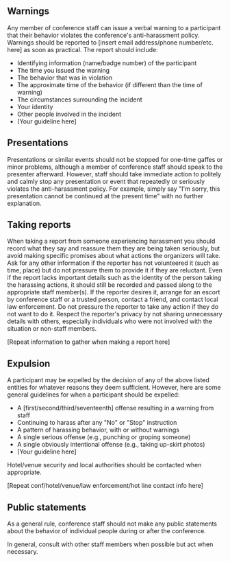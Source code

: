 ## Warnings

Any member of conference staff can issue a verbal warning to a participant that their behavior violates the conference's anti-harassment policy. Warnings should be reported to [insert email address/phone number/etc. here] as soon as practical. The report should include:

* Identifying information (name/badge number) of the participant
* The time you issued the warning
* The behavior that was in violation
* The approximate time of the behavior (if different than the time of warning)
* The circumstances surrounding the incident
* Your identity
* Other people involved in the incident
* [Your guideline here]

## Presentations

Presentations or similar events should not be stopped for one-time gaffes or minor problems, although a member of conference staff should speak to the presenter afterward. However, staff should take immediate action to politely and calmly stop any presentation or event that repeatedly or seriously violates the anti-harassment policy. For example, simply say "I'm sorry, this presentation cannot be continued at the present time" with no further explanation.

## Taking reports

When taking a report from someone experiencing harassment you should record what they say and reassure them they are being taken seriously, but avoid making specific promises about what actions the organizers will take. Ask for any other information if the reporter has not volunteered it (such as time, place) but do not pressure them to provide it if they are reluctant. Even if the report lacks important details such as the identity of the person taking the harassing actions, it should still be recorded and passed along to the appropriate staff member(s). If the reporter desires it, arrange for an escort by conference staff or a trusted person, contact a friend, and contact local law enforcement. Do not pressure the reporter to take any action if they do not want to do it. Respect the reporter's privacy by not sharing unnecessary details with others, especially individuals who were not involved with the situation or non-staff members.

[Repeat information to gather when making a report here]

## Expulsion

A participant may be expelled by the decision of any of the above listed entities for whatever reasons they deem sufficient. However, here are some general guidelines for when a participant should be expelled:

* A [first/second/third/seventeenth] offense resulting in a warning from staff
* Continuing to harass after any "No" or "Stop" instruction
* A pattern of harassing behavior, with or without warnings
* A single serious offense (e.g., punching or groping someone)
* A single obviously intentional offense (e.g., taking up-skirt photos)
* [Your guideline here]

Hotel/venue security and local authorities should be contacted when appropriate.

[Repeat conf/hotel/venue/law enforcement/hot line contact info here]

## Public statements

As a general rule, conference staff should not make any public statements about the behavior of individual people during or after the conference.

In general, consult with other staff members when possible but act when necessary.
